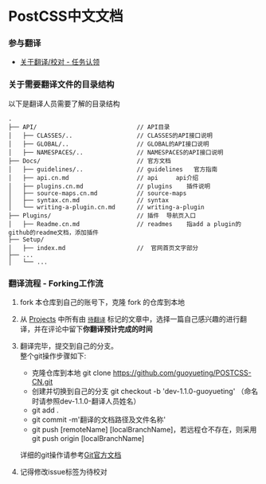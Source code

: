 # PostCSS中文文档

### 参与翻译
* [关于翻译/校对 - 任务认领](https://github.com/guoyueting)


### 关于需要翻译文件的目录结构

以下是翻译人员需要了解的目录结构

```
.
├── API/                            // API目录
│   ├── CLASSES/..                  // CLASSES的API接口说明 
│   ├── GLOBAL/..                   // GLOBAL的API接口说明
│   ├── NAMESPACES/..               // NAMESPACES的API接口说明
├── Docs/ 					        // 官方文档
│   ├── guidelines/..               // guidelines   官方指南
│   ├── api.cn.md                   // api     api介绍
│   ├── plugins.cn.md               // plugins    插件说明
│   ├── source-maps.cn.md           // source-maps   
│   ├── syntax.cn.md                // syntax    
│   └── writing-a-plugin.cn.md      // writing-a-plugin  
├── Plugins/                        // 插件  导航页入口
│   ├── Readme.cn.md                // readmes    指add a plugin的github的readme文档，添加插件 
├── Setup/                    
│   ├── index.md                    //  官网首页文字部分
├── ...                       
│   └── ...
```


### 翻译流程 - Forking工作流
1. fork 本仓库到自己的账号下，克隆 fork 的仓库到本地
2. 从 [Projects](https://github.com/guoyueting/POSTCSS-CN/tree/postcss-md-dev-1.0.0) 中所有由 [`待翻译`](https://github.com/guoyueting/POSTCSS-CN/issues) 标记的文章中，选择一篇自己感兴趣的进行翻译，并在评论中留下**你翻译预计完成的时间**
3. 翻译完毕，提交到自己的分支。<br>
	整个git操作步骤如下:
	* 克隆仓库到本地 git clone https://github.com/guoyueting/POSTCSS-CN.git
	* 创建并切换到自己的分支 git checkout -b 'dev-1.1.0-guoyueting' （命名时请参照dev-1.1.0-翻译人员姓名）
	* git add .
	* git commit -m'翻译的文档路径及文件名称'
	* git push [remoteName] [localBranchName]，若远程仓不存在，则采用git push origin [localBranchName] 

	详细的git操作请参考[Git官方文档](https://git-scm.com/book/zh/v2)
4. 记得修改issue标签为待校对<br>


